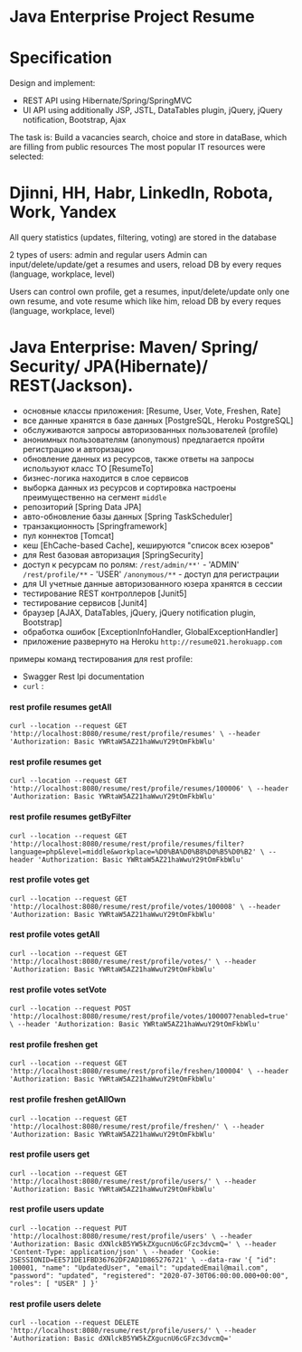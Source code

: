 Java Enterprise Project Resume
==========================================

Specification
==========================================
Design and implement:
- REST API using Hibernate/Spring/SpringMVC 
- UI API using additionally JSP, JSTL, DataTables plugin, jQuery, jQuery notification, Bootstrap, Ajax

The task is:
Build a vacancies search, choice and store in dataBase, which are filling from public resources
The most popular IT resources were selected:
# Djinni, HH, Habr, LinkedIn, Robota, Work, Yandex
All query statistics (updates, filtering, voting) are stored in the database

2 types of users: admin and regular users
Admin can input/delete/update/get a resumes and users, reload DB by every reques (language, workplace, level)

Users can control own profile, get a resumes, input/delete/update only one own resume, 
and vote resume which like him, reload DB by every reques (language, workplace, level)

Java Enterprise: Maven/ Spring/ Security/ JPA(Hibernate)/ REST(Jackson).
=======================================================================
- основные классы приложения: [Resume, User, Vote, Freshen, Rate]
- все данные хранятся в базе данных [PostgreSQL, Heroku PostgreSQL]
- обслуживаются запросы авторизованных пользователей (profile)
- анонимных пользователям (anonymous) предлагается пройти регистрацию и авторизацию
- обновление данных из ресурсов, также ответы на запросы используют класс ТО [ResumeTo]
- бизнес-логика находится в слое сервисов 
- выборка данных из ресурсов и сортировка настроены преимущественно на сегмент `middle`
- репозиторий [Spring Data JPA]
- авто-обновление базы данных [Spring TaskScheduler]
- транзакционность [Springframework]
- пул коннектов [Tomcat]
- кеш [EhCache-based Cache], кешируются "список всех юзеров"
- для Rest базовая авторизация [SpringSecurity]
- доступ к ресурсам по ролям:
  `/rest/admin/**'`  - 'ADMIN'
  `/rest/profile/**` - 'USER'
  `/anonymous/**`    - доступ для регистрации
- для UI учетные данные авторизованного юзера хранятся в сессии
- тестирование REST контроллеров [Junit5]
- тестирование сервисов [Junit4]
- браузер [AJAX, DataTables, jQuery, jQuery notification plugin, Bootstrap]   
- обработка ошибок [ExceptionInfoHandler, GlobalExceptionHandler]
- приложение развернуто на Heroku `http://resume021.herokuapp.com`

примеры команд тестирования для rest profile:
-  Swagger Rest Ipi documentation
- `curl` :

#### rest profile resumes getAll
`curl --location --request GET 'http://localhost:8080/resume/rest/profile/resumes' \
--header 'Authorization: Basic YWRtaW5AZ21haWwuY29tOmFkbWlu'`

#### rest profile resumes get
`curl --location --request GET 'http://localhost:8080/resume/rest/profile/resumes/100006' \
--header 'Authorization: Basic YWRtaW5AZ21haWwuY29tOmFkbWlu'`

#### rest profile resumes getByFilter
`curl --location --request GET 'http://localhost:8080/resume/rest/profile/resumes/filter?language=php&level=middle&workplace=%D0%BA%D0%B8%D0%B5%D0%B2' \
--header 'Authorization: Basic YWRtaW5AZ21haWwuY29tOmFkbWlu'`


#### rest profile votes get
`curl --location --request GET 'http://localhost:8080/resume/rest/profile/votes/100008' \
--header 'Authorization: Basic YWRtaW5AZ21haWwuY29tOmFkbWlu'`

#### rest profile votes getAll
`curl --location --request GET 'http://localhost:8080/resume/rest/profile/votes/' \
--header 'Authorization: Basic YWRtaW5AZ21haWwuY29tOmFkbWlu'`

#### rest profile votes setVote
`curl --location --request POST 'http://localhost:8080/resume/rest/profile/votes/100007?enabled=true' \
--header 'Authorization: Basic YWRtaW5AZ21haWwuY29tOmFkbWlu'`


#### rest profile freshen get
`curl --location --request GET 'http://localhost:8080/resume/rest/profile/freshen/100004' \
--header 'Authorization: Basic YWRtaW5AZ21haWwuY29tOmFkbWlu'`

#### rest profile freshen getAllOwn
`curl --location --request GET 'http://localhost:8080/resume/rest/profile/freshen/' \
--header 'Authorization: Basic YWRtaW5AZ21haWwuY29tOmFkbWlu'`


#### rest profile users get
`curl --location --request GET 'http://localhost:8080/resume/rest/profile/users/' \
--header 'Authorization: Basic YWRtaW5AZ21haWwuY29tOmFkbWlu'`

#### rest profile users update
`curl --location --request PUT 'http://localhost:8080/resume/rest/profile/users' \
--header 'Authorization: Basic dXNlckB5YW5kZXgucnU6cGFzc3dvcmQ=' \
--header 'Content-Type: application/json' \
--header 'Cookie: JSESSIONID=EE571DE1FBD36762DF2AD1D865276721' \
--data-raw '{
"id": 100001,
"name": "UpdatedUser",
"email": "updatedEmail@mail.com",
"password": "updated",
"registered": "2020-07-30T06:00:00.000+00:00",
"roles": [
"USER"
]
}'`

#### rest profile users delete
`curl --location --request DELETE 'http://localhost:8080/resume/rest/profile/users/' \
--header 'Authorization: Basic dXNlckB5YW5kZXgucnU6cGFzc3dvcmQ='`
